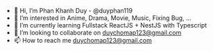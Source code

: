 - 👋 Hi, I’m Phan Khanh Duy - @duyphan119
- 👀 I’m interested in Anime, Drama, Movie, Music, Fixing Bug, ...
- 🌱 I’m currently learning Fullstack ReactJS + NestJS with Typescript
- 💞️ I’m looking to collaborate on duychomap123@gmail.com
- 📫 How to reach me duychomap123@gmail.com

